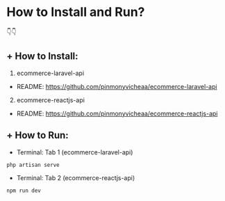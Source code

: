 # How to Install and Run?
👇👇

## + How to Install:
1. ecommerce-laravel-api
- README: https://github.com/pinmonyvicheaa/ecommerce-laravel-api

2. ecommerce-reactjs-api
- README: https://github.com/pinmonyvicheaa/ecommerce-reactjs-api

## + How to Run:
- Terminal: Tab 1 (ecommerce-laravel-api)
```
php artisan serve
```

- Terminal: Tab 2 (ecommerce-reactjs-api)
```
npm run dev
```


